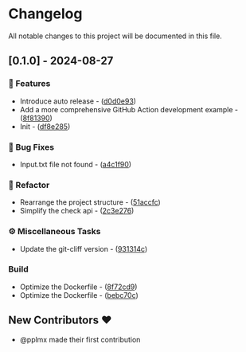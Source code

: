 # Changelog

All notable changes to this project will be documented in this file.

## [0.1.0] - 2024-08-27

### 🚀 Features

- Introduce auto release - ([d0d0e93](https://github.com/pplmx/setup-my-action/commit/d0d0e93ccf89947bc411a318c2358ab57ff82e8a))
- Add a more comprehensive GitHub Action development example - ([8f81390](https://github.com/pplmx/setup-my-action/commit/8f81390f4d857e9a8811030b8aeaa15d83d51b8b))
- Init - ([df8e285](https://github.com/pplmx/setup-my-action/commit/df8e2852c7514418d222bd1789c85850c749c2d6))

### 🐛 Bug Fixes

- Input.txt file not found - ([a4c1f90](https://github.com/pplmx/setup-my-action/commit/a4c1f9094e741656a449f9e9f67eb2ca8fa0bba9))

### 🚜 Refactor

- Rearrange the project structure - ([51accfc](https://github.com/pplmx/setup-my-action/commit/51accfc696114df3b137d91f0fb88fb7ec6d83ff))
- Simplify the check api - ([2c3e276](https://github.com/pplmx/setup-my-action/commit/2c3e27634c224980ad8788ef9f97bf7f04ec2a6a))

### ⚙️ Miscellaneous Tasks

- Update the git-cliff version - ([931314c](https://github.com/pplmx/setup-my-action/commit/931314c7722c82ca77652057308d4df012646dc3))

### Build

- Optimize the Dockerfile - ([8f72cd9](https://github.com/pplmx/setup-my-action/commit/8f72cd974531f5ff93b8187e544264b59d09c516))
- Optimize the Dockerfile - ([bebc70c](https://github.com/pplmx/setup-my-action/commit/bebc70c4c7f560e1e69662c46f4a5b5bba91a3e3))

## New Contributors ❤️

* @pplmx made their first contribution

<!-- generated by git-cliff -->
